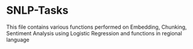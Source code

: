 # SNLP-Tasks
This file contains various functions performed on Embedding, Chunking, Sentiment Analysis using Logistic Regression and functions in regional language
